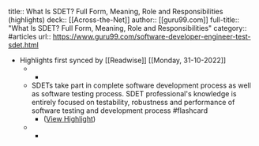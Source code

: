 title:: What Is SDET? Full Form, Meaning, Role and Responsibilities (highlights)
deck:: [[Across-the-Net]]
author:: [[guru99.com]]
full-title:: "What Is SDET? Full Form, Meaning, Role and Responsibilities"
category:: #articles
url:: https://www.guru99.com/software-developer-engineer-test-sdet.html

- Highlights first synced by [[Readwise]] [[Monday, 31-10-2022]]
	- -
	- SDETs take part in complete software development process as well as software testing process. SDET professional's knowledge is entirely focused on testability, robustness and performance of software testing and development process #flashcard
		- ([View Highlight](https://instapaper.com/read/1367799509/14796365))
	- -